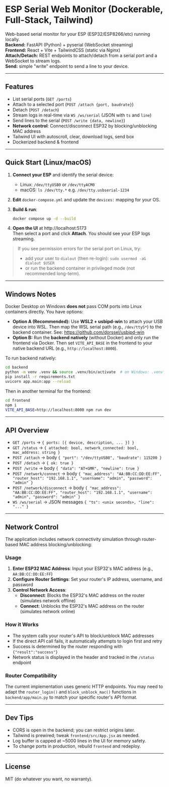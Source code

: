# ESP Serial Web Monitor (Dockerable, Full-Stack, Tailwind)

Web-based serial monitor for your ESP (ESP32/ESP8266/etc) running locally.  
**Backend:** FastAPI (Python) + pyserial (WebSocket streaming)  
**Frontend:** React + Vite + TailwindCSS (static via Nginx)  
**Attach/Detach:** REST endpoints to attach/detach from a serial port and a WebSocket to stream logs.  
**Send:** simple "write" endpoint to send a line to your device.

---

## Features

- List serial ports (`GET /ports`)
- Attach to a selected port (`POST /attach {port, baudrate}`)
- Detach (`POST /detach`)
- Stream logs in real-time via `WS /ws/serial` (JSON with `ts` and `line`)
- Send lines to the serial (`POST /write {data, newline}`)
- **Network control**: Connect/disconnect ESP32 by blocking/unblocking MAC address
- Tailwind UI with autoscroll, clear, download logs, send box
- Dockerized backend & frontend

---

## Quick Start (Linux/macOS)

1. **Connect your ESP** and identify the serial device:
   - Linux: `/dev/ttyUSB0` or `/dev/ttyACM0`
   - macOS: `ls /dev/tty.*` e.g. `/dev/tty.usbserial-1234`

2. **Edit** `docker-compose.yml` and update the `devices:` mapping for your OS.

3. **Build & run**:
   ```bash
   docker compose up -d --build
   ```

4. **Open the UI** at http://localhost:5173  
   Then select a port and click **Attach**. You should see your ESP logs streaming.

> If you see permission errors for the serial port on Linux, try:
> - add your user to `dialout` (then re-login): `sudo usermod -aG dialout $USER`
> - or run the backend container in privileged mode (not recommended long-term).

---

## Windows Notes

Docker Desktop on Windows **does not** pass COM ports into Linux containers directly. You have options:

- **Option A (Recommended):** Use **WSL2 + usbipd-win** to attach your USB device into WSL. Then map the WSL serial path (e.g., `/dev/ttyS*`) to the backend container. See: https://github.com/dorssel/usbipd-win
- **Option B:** Run the **backend natively** (without Docker) and only run the frontend via Docker. Then set `VITE_API_BASE` in the frontend to your native backend URL (e.g., `http://localhost:8000`).

To run backend natively:
```bash
cd backend
python -m venv .venv && source .venv/bin/activate  # on Windows: .venv\Scripts\activate
pip install -r requirements.txt
uvicorn app.main:app --reload
```

Then in another terminal for the frontend:
```bash
cd frontend
npm i
VITE_API_BASE=http://localhost:8000 npm run dev
```

---

## API Overview

- `GET /ports` → `{ ports: [{ device, description, ... }] }`
- `GET /status` → `{ attached: bool, network_connected: bool, mac_address: string }`
- `POST /attach` → body `{ "port": "/dev/ttyUSB0", "baudrate": 115200 }`
- `POST /detach` → `{ ok: true }`
- `POST /write` → body `{ "data": "AT+GMR", "newline": true }`
- `POST /network/connect` → body `{ "mac_address": "AA:BB:CC:DD:EE:FF", "router_host": "192.168.1.1", "username": "admin", "password": "admin" }`
- `POST /network/disconnect` → body `{ "mac_address": "AA:BB:CC:DD:EE:FF", "router_host": "192.168.1.1", "username": "admin", "password": "admin" }`
- `WS /ws/serial` → JSON messages `{ "ts": <unix seconds>, "line": "..." }`

---

## Network Control

The application includes network connectivity simulation through router-based MAC address blocking/unblocking:

### Usage
1. **Enter ESP32 MAC Address**: Input your ESP32's MAC address (e.g., `AA:BB:CC:DD:EE:FF`)
2. **Configure Router Settings**: Set your router's IP address, username, and password
3. **Control Network Access**:
   - **Disconnect**: Blocks the ESP32's MAC address on the router (simulates network offline)
   - **Connect**: Unblocks the ESP32's MAC address on the router (simulates network online)

### How it Works
- The system calls your router's API to block/unblock MAC addresses
- If the direct API call fails, it automatically attempts to login first and retry
- Success is determined by the router responding with `{"result":"success"}`
- Network status is displayed in the header and tracked in the `/status` endpoint

### Router Compatibility
The current implementation uses generic HTTP endpoints. You may need to adapt the `router_login()` and `block_unblock_mac()` functions in `backend/app/main.py` to match your specific router's API format.

---

## Dev Tips

- CORS is open in the backend; you can restrict origins later.
- Tailwind is prewired; tweak `frontend/src/App.jsx` as needed.
- Log buffer is capped at ~5000 lines in the UI for memory safety.
- To change ports in production, rebuild `frontend` and redeploy.

---

## License

MIT (do whatever you want, no warranty).
